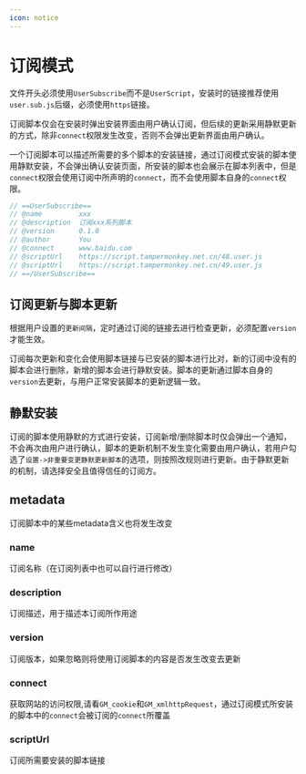```yaml
---
icon: notice
---
```



# 订阅模式

文件开头必须使用`UserSubscribe`而不是`UserScript`，安装时的链接推荐使用`user.sub.js`后缀，必须使用`https`链接。

订阅脚本仅会在安装时弹出安装界面由用户确认订阅，但后续的更新采用静默更新的方式，除非`connect`权限发生改变，否则不会弹出更新界面由用户确认。

一个订阅脚本可以描述所需要的多个脚本的安装链接，通过订阅模式安装的脚本使用静默安装，不会弹出确认安装页面，所安装的脚本也会展示在脚本列表中，但是`connect`权限会使用订阅中所声明的`connect`，而不会使用脚本自身的`connect`权限。

```js
// ==UserSubscribe==
// @name         xxx
// @description  订阅xxx系列脚本
// @version      0.1.0
// @author       You
// @connect      www.baidu.com
// @scriptUrl    https://script.tampermonkey.net.cn/48.user.js
// @scriptUrl    https://script.tampermonkey.net.cn/49.user.js
// ==/UserSubscribe==
```

## 订阅更新与脚本更新

根据用户设置的`更新间隔`，定时通过订阅的链接去进行检查更新，必须配置`version`才能生效。

订阅每次更新和变化会使用脚本链接与已安装的脚本进行比对，新的订阅中没有的脚本会进行删除，新增的脚本会进行静默安装。脚本的更新通过脚本自身的`version`去更新，与用户正常安装脚本的更新逻辑一致。

## 静默安装

订阅的脚本使用静默的方式进行安装，订阅新增/删除脚本时仅会弹出一个通知，不会再次由用户进行确认，脚本的更新机制不发生变化需要由用户确认，若用户勾选了`设置->非重要变更静默更新脚本`的选项，则按照改规则进行更新。由于静默更新的机制，请选择安全且值得信任的订阅方。


## metadata

订阅脚本中的某些metadata含义也将发生改变

### name

订阅名称（在订阅列表中也可以自行进行修改）

### description

订阅描述，用于描述本订阅所作用途

### version

订阅版本，如果忽略则将使用订阅脚本的内容是否发生改变去更新

### connect

获取网站的访问权限,请看`GM_cookie`和`GM_xmlhttpRequest`，通过订阅模式所安装的脚本中的`connect`会被订阅的`connect`所覆盖

### scriptUrl

订阅所需要安装的脚本链接